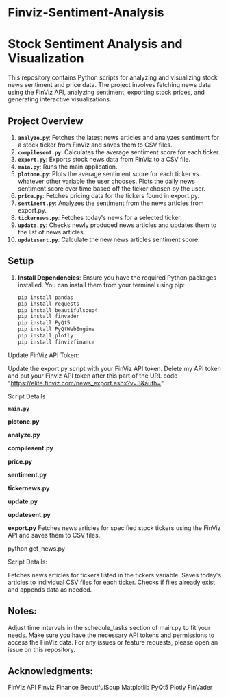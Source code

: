 # Finviz-Sentiment-Analysis

# Stock Sentiment Analysis and Visualization

This repository contains Python scripts for analyzing and visualizing stock news sentiment and price data. The project involves fetching news data using the FinViz API, analyzing sentiment, exporting stock prices, and generating interactive visualizations.

## Project Overview

1. **`analyze.py`**: Fetches the latest news articles and analyzes sentiment for a stock ticker from FinViz and saves them to CSV files.
2. **`compilesent.py`**: Calculates the average sentiment score for each ticker. 
3. **`export.py`**: Exports stock news data from FinViz to a CSV file.
4. **`main.py`**: Runs the main application. 
5. **`plotone.py`**: Plots the average sentiment score for each ticker vs. whatever other variable the user chooses. Plots the daily news sentiment score over time based off the ticker chosen by the user. 
6. **`price.py`**: Fetches pricing data for the tickers found in export.py.
7. **`sentiment.py`**: Analyzes the sentiment from the news articles from export.py.
8. **`tickernews.py`**: Fetches today's news for a selected ticker. 
9. **`update.py`**: Checks newly produced news articles and updates them to the list of news articles. 
10. **`updatesent.py`**: Calculate the new news articles sentiment score. 

## Setup

1. **Install Dependencies**:
   Ensure you have the required Python packages installed. You can install them from your terminal using pip:
   ```bash
   pip install pandas
   pip install requests
   pip install beautifulsoup4
   pip install finvader
   pip install PyQt5
   pip install PyQtWebEngine
   pip install plotly
   pip install finvizfinance

Update FinViz API Token:

Update the export.py script with your FinViz API token. Delete my API token and put your Finviz API token after this part of the URL code "https://elite.finviz.com/news_export.ashx?v=3&auth=". 

Script Details

**`main.py`**

**plotone.py**

**analyze.py**

**compilesent.py**

**price.py**

**sentiment.py**

**tickernews.py**

**update.py**

**updatesent.py**

**export.py**
Fetches news articles for specified stock tickers using the FinViz API and saves them to CSV files.

python get_news.py

Script Details:

Fetches news articles for tickers listed in the tickers variable.
Saves today's articles to individual CSV files for each ticker.
Checks if files already exist and appends data as needed.

## Notes:

Adjust time intervals in the schedule_tasks section of main.py to fit your needs.
Make sure you have the necessary API tokens and permissions to access the FinViz data.
For any issues or feature requests, please open an issue on this repository.

## Acknowledgments:

FinViz API
Finviz Finance
BeautifulSoup
Matplotlib
PyQt5
Plotly
FinVader
